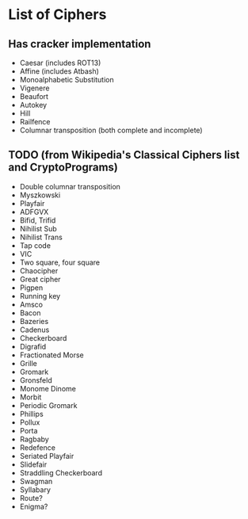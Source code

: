 # List of Ciphers

## Has cracker implementation
* Caesar (includes ROT13)
* Affine (includes Atbash)
* Monoalphabetic Substitution
* Vigenere
* Beaufort
* Autokey
* Hill
* Railfence
* Columnar transposition (both complete and incomplete)

## TODO (from Wikipedia's Classical Ciphers list and CryptoPrograms)
* Double columnar transposition
* Myszkowski
* Playfair
* ADFGVX
* Bifid, Trifid
* Nihilist Sub
* Nihilist Trans
* Tap code
* VIC
* Two square, four square
* Chaocipher
* Great cipher
* Pigpen
* Running key
* Amsco
* Bacon
* Bazeries
* Cadenus
* Checkerboard
* Digrafid
* Fractionated Morse
* Grille
* Gromark
* Gronsfeld
* Monome Dinome
* Morbit
* Periodic Gromark
* Phillips
* Pollux
* Porta
* Ragbaby
* Redefence
* Seriated Playfair
* Slidefair
* Straddling Checkerboard
* Swagman
* Syllabary
* Route?
* Enigma?
